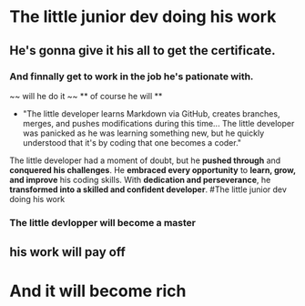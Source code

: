 # The little junior dev doing his work
## He's gonna give it his all to get the certificate.
### And finnally get to work in the job he's pationate with.
~~ will he do it ~~ ** of course he will **
* "The little developer learns Markdown via GitHub, creates branches, merges, and pushes modifications during this time...
The little developer was panicked as he was learning something new, but he quickly understood that
it's by coding that one becomes a coder."

The little developer had a moment of doubt, but he **pushed through** and 
**conquered his challenges**.
He **embraced every opportunity** to **learn, grow, and improve** his 
coding skills.
With **dedication and perseverance**, he **transformed into a skilled and 
confident developer**.
#The little junior dev doing his work

### The little devlopper will become a master
## his work will pay off
# And it will become rich
